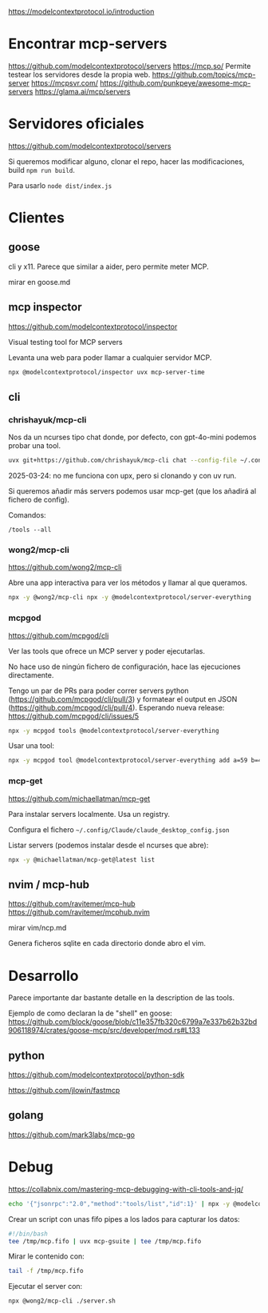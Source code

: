 <https://modelcontextprotocol.io/introduction>

# Encontrar mcp-servers

<https://github.com/modelcontextprotocol/servers>
<https://mcp.so/> Permite testear los servidores desde la propia web.
<https://github.com/topics/mcp-server>
<https://mcpsvr.com/>
<https://github.com/punkpeye/awesome-mcp-servers>
<https://glama.ai/mcp/servers>

# Servidores oficiales

<https://github.com/modelcontextprotocol/servers>

Si queremos modificar alguno, clonar el repo, hacer las modificaciones, build `npm run build`.

Para usarlo `node dist/index.js`

# Clientes

## goose

cli y x11. Parece que similar a aider, pero permite meter MCP.

mirar en goose.md

## mcp inspector

<https://github.com/modelcontextprotocol/inspector>

Visual testing tool for MCP servers

Levanta una web para poder llamar a cualquier servidor MCP.

```bash
npx @modelcontextprotocol/inspector uvx mcp-server-time
```

## cli

### chrishayuk/mcp-cli

Nos da un ncurses tipo chat donde, por defecto, con gpt-4o-mini podemos probar una tool.

```bash
uvx git+https://github.com/chrishayuk/mcp-cli chat --config-file ~/.config/Claude/claude_desktop_config.json --server mcp-server-time
```

2025-03-24: no me funciona con upx, pero si clonando y con uv run.

Si queremos añadir más servers podemos usar mcp-get (que los añadirá al fichero de config).

Comandos:

```
/tools --all
```

### wong2/mcp-cli

<https://github.com/wong2/mcp-cli>

Abre una app interactiva para ver los métodos y llamar al que queramos.

```bash
npx -y @wong2/mcp-cli npx -y @modelcontextprotocol/server-everything
```

### mcpgod

<https://github.com/mcpgod/cli>

Ver las tools que ofrece un MCP server y poder ejecutarlas.

No hace uso de ningún fichero de configuración, hace las ejecuciones directamente.

Tengo un par de PRs para poder correr servers python (<https://github.com/mcpgod/cli/pull/3>) y formatear el output en JSON (<https://github.com/mcpgod/cli/pull/4>). Esperando nueva release: <https://github.com/mcpgod/cli/issues/5>

```bash
npx -y mcpgod tools @modelcontextprotocol/server-everything
```

Usar una tool:

```bash
npx -y mcpgod tool @modelcontextprotocol/server-everything add a=59 b=40
```

### mcp-get

<https://github.com/michaellatman/mcp-get>

Para instalar servers localmente. Usa un registry.

Configura el fichero `~/.config/Claude/claude_desktop_config.json`

Listar servers (podemos instalar desde el ncurses que abre):

```bash
npx -y @michaellatman/mcp-get@latest list
```

## nvim / mcp-hub

<https://github.com/ravitemer/mcp-hub>
<https://github.com/ravitemer/mcphub.nvim>

mirar vim/ncp.md

Genera ficheros sqlite en cada directorio donde abro el vim.

# Desarrollo

Parece importante dar bastante detalle en la description de las tools.

Ejemplo de como declaran la de "shell" en goose: <https://github.com/block/goose/blob/c11e357fb320c6799a7e337b62b32bd906118974/crates/goose-mcp/src/developer/mod.rs#L133>

## python

<https://github.com/modelcontextprotocol/python-sdk>

<https://github.com/jlowin/fastmcp>

## golang

<https://github.com/mark3labs/mcp-go>

# Debug

<https://collabnix.com/mastering-mcp-debugging-with-cli-tools-and-jq/>

```bash
echo '{"jsonrpc":"2.0","method":"tools/list","id":1}' | npx -y @modelcontextprotocol/server-filesystem ~ | jq
```

Crear un script con unas fifo pipes a los lados para capturar los datos:

```bash
#!/bin/bash
tee /tmp/mcp.fifo | uvx mcp-gsuite | tee /tmp/mcp.fifo
```

Mirar le contenido con:

```bash
tail -f /tmp/mcp.fifo
```

Ejecutar el server con:

```bash
npx @wong2/mcp-cli ./server.sh
```
